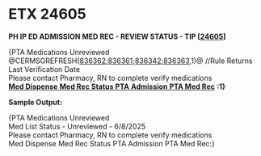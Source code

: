 # ETX 24605

**PH IP ED ADMISSION MED REC - REVIEW STATUS - TIP \[**[**24605**](../../../admission-med-rec-tip-text/admission-med-rec/etx/etx-24605.md)**]**

{PTA Medications Unreviewed\
@CERMSGREFRESH([836362](../../../admission-med-rec-tip-text/admission-med-rec/cer/cer-836362.md);[836361](../../../admission-med-rec-tip-text/admission-med-rec/cer/cer-836361.md);[836342](../../../admission-med-rec-tip-text/admission-med-rec/cer/cer-836342.md);[836363](../../../admission-med-rec-tip-text/admission-med-rec/cer/cer-836363.md),1)@ //Rule Returns Last Verification Date\
Please contact Pharmacy, RN to complete verify medications\
[**Med Dispense** **Med Rec Status PTA** **Admission PTA Med Rec**](../../../admission-med-rec-tip-text/admission-med-rec/epicact.md) **:1}**

**Sample Output:**

{PTA Medications Unreviewed\
Med List Status - Unreviewed - 6/8/2025\
Please contact Pharmacy, RN to complete verify medications\
Med Dispense Med Rec Status PTA Admission PTA Med Rec:}
